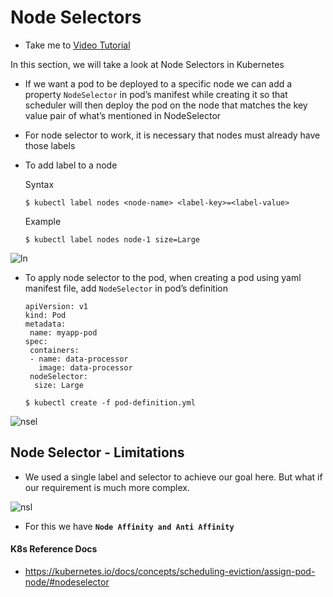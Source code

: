 # Node Selectors
  - Take me to [Video Tutorial](https://kodekloud.com/topic/node-selectors/)

In this section, we will take a look at Node Selectors in Kubernetes
- If we want a pod to be deployed to a specific node we can add a property `NodeSelector` in pod’s manifest while creating it so that scheduler will then deploy the pod on the node that matches the key value pair of what’s mentioned in NodeSelector
- For node selector to work, it is necessary that nodes must already have those labels
- To add label to a node

  Syntax
  ```
  $ kubectl label nodes <node-name> <label-key>=<label-value>
  ```
  Example
  ```
  $ kubectl label nodes node-1 size=Large
  ```
 
![ln](../../images/ln.PNG)
  
- To apply node selector to the pod, when creating a pod using yaml manifest file, add `NodeSelector` in pod’s definition
  ```
  apiVersion: v1
  kind: Pod
  metadata:
   name: myapp-pod
  spec:
   containers:
   - name: data-processor
     image: data-processor
   nodeSelector:
    size: Large
  ```
  ```
  $ kubectl create -f pod-definition.yml
  ```
  
![nsel](../../images/nsel.PNG)
  
## Node Selector - Limitations
- We used a single label and selector to achieve our goal here. But what if our requirement is much more complex.
  
![nsl](../../images/nsl.PNG)
 
- For this we have **`Node Affinity and Anti Affinity`**
  
#### K8s Reference Docs
- https://kubernetes.io/docs/concepts/scheduling-eviction/assign-pod-node/#nodeselector





